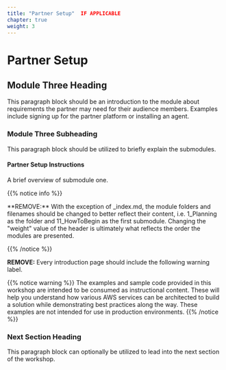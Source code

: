 ```yaml
---
title: "Partner Setup"  IF APPLICABLE
chapter: true
weight: 3
---
```


# Partner Setup 

## Module Three Heading

This paragraph block should be an introduction to the module about requirements the partner may need for their audience members. Examples include signing up for the partner platform or installing an agent.

### Module Three Subheading
This paragraph block should be utilized to briefly explain the submodules. <br>

#### Partner Setup Instructions <!-- MODIFY THIS SUBHEADING IF APPLICABLE -->
A brief overview of submodule one.

{{% notice info %}}
<p style='text-align: left;'>
**REMOVE:** With the exception of _index.md, the module folders and filenames should be changed to better reflect their content, i.e. 1_Planning as the folder and 11_HowToBegin as the first submodule. Changing the "weight" value of the header is ultimately what reflects the order the modules are presented.
</p>
{{% /notice %}}

**REMOVE:** Every introduction page should include the following warning label.

{{% notice warning %}}
The examples and sample code provided in this workshop are intended to be consumed as instructional content. These will help you understand how various AWS services can be architected to build a solution while demonstrating best practices along the way. These examples are not intended for use in production environments.
{{% /notice %}}

### Next Section Heading 
This paragraph block can optionally be utilized to lead into the next section of the workshop.
